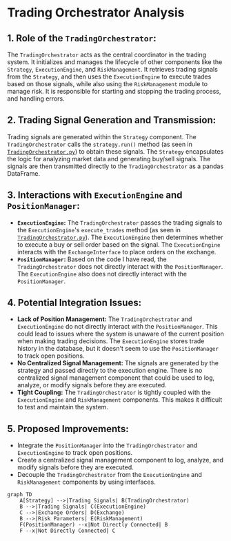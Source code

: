 # Trading Orchestrator Analysis

## 1. Role of the `TradingOrchestrator`:

The `TradingOrchestrator` acts as the central coordinator in the trading system. It initializes and manages the lifecycle of other components like the `Strategy`, `ExecutionEngine`, and `RiskManagement`. It retrieves trading signals from the `Strategy`, and then uses the `ExecutionEngine` to execute trades based on those signals, while also using the `RiskManagement` module to manage risk. It is responsible for starting and stopping the trading process, and handling errors.

## 2. Trading Signal Generation and Transmission:

Trading signals are generated within the `Strategy` component. The `TradingOrchestrator` calls the `strategy.run()` method (as seen in [`TradingOrchestrator.py`](TradingOrchestrator.py:157)) to obtain these signals. The `Strategy` encapsulates the logic for analyzing market data and generating buy/sell signals. The signals are then transmitted directly to the `TradingOrchestrator` as a pandas DataFrame.

## 3. Interactions with `ExecutionEngine` and `PositionManager`:

*   **`ExecutionEngine`:** The `TradingOrchestrator` passes the trading signals to the `ExecutionEngine`'s `execute_trades` method (as seen in [`TradingOrchestrator.py`](TradingOrchestrator.py:162)). The `ExecutionEngine` then determines whether to execute a buy or sell order based on the signal. The `ExecutionEngine` interacts with the `ExchangeInterface` to place orders on the exchange.
*   **`PositionManager`:** Based on the code I have read, the `TradingOrchestrator` does not directly interact with the `PositionManager`. The `ExecutionEngine` also does not directly interact with the `PositionManager`.

## 4. Potential Integration Issues:

*   **Lack of Position Management:** The `TradingOrchestrator` and `ExecutionEngine` do not directly interact with the `PositionManager`. This could lead to issues where the system is unaware of the current position when making trading decisions. The `ExecutionEngine` stores trade history in the database, but it doesn't seem to use the `PositionManager` to track open positions.
*   **No Centralized Signal Management:** The signals are generated by the strategy and passed directly to the execution engine. There is no centralized signal management component that could be used to log, analyze, or modify signals before they are executed.
*   **Tight Coupling:** The `TradingOrchestrator` is tightly coupled with the `ExecutionEngine` and `RiskManagement` components. This makes it difficult to test and maintain the system.

## 5. Proposed Improvements:

*   Integrate the `PositionManager` into the `TradingOrchestrator` and `ExecutionEngine` to track open positions.
*   Create a centralized signal management component to log, analyze, and modify signals before they are executed.
*   Decouple the `TradingOrchestrator` from the `ExecutionEngine` and `RiskManagement` components by using interfaces.

```mermaid
graph TD
    A[Strategy] -->|Trading Signals| B(TradingOrchestrator)
    B -->|Trading Signals| C(ExecutionEngine)
    C -->|Exchange Orders| D(Exchange)
    B -->|Risk Parameters| E(RiskManagement)
    F(PositionManager) --x|Not Directly Connected| B
    F --x|Not Directly Connected| C